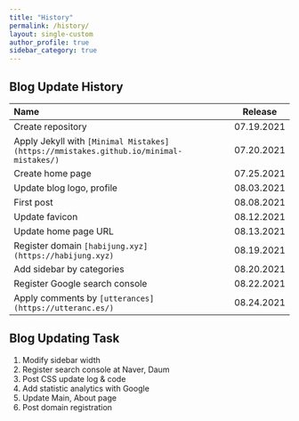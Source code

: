 ```yaml
---
title: "History"
permalink: /history/
layout: single-custom
author_profile: true
sidebar_category: true
---
```


## Blog Update History

| Name                                                                                  | Release         |
| :---                                                                                  | :-----:         |
| Create repository                                                                     | 07.19.2021      |
| Apply Jekyll with `[Minimal Mistakes](https://mmistakes.github.io/minimal-mistakes/)` | 07.20.2021      |
| Create home page                                                                      | 07.25.2021      |
| Update blog logo, profile                                                             | 08.03.2021      |
| First post                                                                            | 08.08.2021      |
| Update favicon                                                                        | 08.12.2021      |
| Update home page URL                                                                  | 08.13.2021      |
| Register domain `[habijung.xyz](https://habijung.xyz)`                                | 08.19.2021      |
| Add sidebar by categories                                                             | 08.20.2021      |
| Register Google search console                                                        | 08.22.2021      |
| Apply comments by `[utterances](https://utteranc.es/)`                                | 08.24.2021      |


## Blog Updating Task

1. Modify sidebar width
2. Register search console at Naver, Daum
3. Post CSS update log & code
4. Add statistic analytics with Google
5. Update Main, About page
6. Post domain registration
